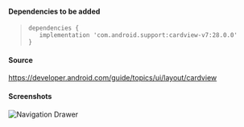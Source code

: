 #### Dependencies to be added

> ```
> dependencies {
>    implementation 'com.android.support:cardview-v7:28.0.0'
>}
> ```

#### Source  
https://developer.android.com/guide/topics/ui/layout/cardview

#### Screenshots

![Navigation Drawer](https://github.com/infiniteoverflow/beginners/blob/master/Android/screenshots/CardView.jpg)   
